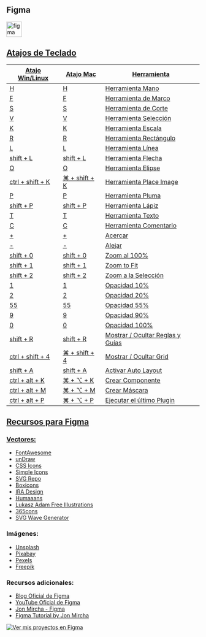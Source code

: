 ## Figma

<img src="https://www.vectorlogo.zone/logos/figma/figma-icon.svg" alt="figma" width="40" height="40"/> </a> <a href="https://firebase.google.com/" target="_blank" rel="noreferrer"> 

## Atajos de Teclado

| Atajo Win/Linux           | Atajo Mac          | Herramienta                 |
|---------------------------|--------------------|-----------------------------|
| H                         | H                  | Herramienta Mano            |
| F                         | F                  | Herramienta de Marco        |
| S                         | S                  | Herramienta de Corte        |
| V                         | V                  | Herramienta Selección       |
| K                         | K                  | Herramienta Escala          |
| R                         | R                  | Herramienta Rectángulo      |
| L                         | L                  | Herramienta Línea           |
| shift + L                 | shift + L          | Herramienta Flecha          |
| O                         | O                  | Herramienta Elipse          |
| ctrl + shift + K          | ⌘ + shift + K      | Herramienta Place Image     |
| P                         | P                  | Herramienta Pluma           |
| shift + P                 | shift + P          | Herramienta Lápiz           |
| T                         | T                  | Herramienta Texto           |
| C                         | C                  | Herramienta Comentario      |
| +                         | +                  | Acercar                     |
| -                         | -                  | Alejar                      |
| shift + 0                 | shift + 0          | Zoom al 100%                |
| shift + 1                 | shift + 1          | Zoom to Fit                 |
| shift + 2                 | shift + 2          | Zoom a la Selección         |
| 1                         | 1                  | Opacidad 10%                |
| 2                         | 2                  | Opacidad 20%                |
| 55                        | 55                 | Opacidad 55%                |
| 9                         | 9                  | Opacidad 90%                |
| 0                         | 0                  | Opacidad 100%               |
| shift + R                 | shift + R          | Mostrar / Ocultar Reglas y Guías |
| ctrl + shift + 4          | ⌘ + shift + 4      | Mostrar / Ocultar Grid      |
| shift + A                 | shift + A          | Activar Auto Layout         |
| ctrl + alt + K            | ⌘ + ⌥ + K          | Crear Componente            |
| ctrl + alt + M            | ⌘ + ⌥ + M          | Crear Máscara               |
| ctrl + alt + P            | ⌘ + ⌥ + P          | Ejecutar el último Plugin   |

## Recursos para Figma
### Vectores:
- [FontAwesome](https://fontawesome.com/)
- [unDraw](https://undraw.co/)
- [CSS Icons](https://css.gg/)
- [Simple Icons](https://simpleicons.org/)
- [SVG Repo](https://www.svgrepo.com/)
- [Boxicons](https://boxicons.com/)
- [IRA Design](https://iradesign.io/)
- [Humaaans](https://www.humaaans.com/)
- [Lukasz Adam Free Illustrations](https://lukaszadam.com/illustrations)
- [365cons](https://www.365cons.com/)
- [SVG Wave Generator](https://svgwave.in/)

### Imágenes:
- [Unsplash](https://unsplash.com/)
- [Pixabay](https://pixabay.com/)
- [Pexels](https://www.pexels.com/)
- [Freepik](https://www.freepik.com/)

### Recursos adicionales:
- [Blog Oficial de Figma](https://www.figma.com/blog/)
- [YouTube Oficial de Figma](https://www.youtube.com/figma)
- [Jon Mircha - Figma](https://jonmircha.com/figma)
- [Figma Tutorial by Jon Mircha](https://www.youtube.com/watch?v=_c26Fyi7RFA)


[![Ver mis proyectos en Figma](https://img.shields.io/badge/Ver%20mis%20proyectos%20en%20Figma-00b4d8?style=for-the-badge&logo=figma&logoColor=white)](https://www.figma.com/design/92bj3vTPnrH5GcKFZO4C8Y/Proyectos?node-id=0-1&t=DABBvik0IwyGTT3T-1)